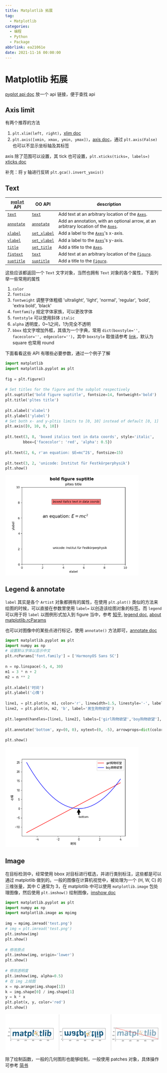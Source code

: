 ```yaml
---
title: Matplotlib 拓展
tag:
  - Matplotlib
categories:
  - 编程
  - Python
  - Package
abbrlink: ea21061e
date: 2021-11-16 00:00:00
---
```


# Matplotlib 拓展

[pyplot api doc](https://matplotlib.org/stable/api/_as_gen/matplotlib.pyplot.html#module-matplotlib.pyplot) 放一个 api 链接，便于查找 api

## Axis limit

有两个推荐的方法

1. `plt.xlim(left, right)`，[xlim doc](https://matplotlib.org/stable/api/_as_gen/matplotlib.pyplot.xlim.html?highlight=pyplot%20xlim#matplotlib.pyplot.xlim)
2. `plt.axis([xmin, xmax, ymin, ymax])`，[axis doc](https://matplotlib.org/stable/api/_as_gen/matplotlib.pyplot.axis.html#matplotlib.pyplot.axis)，通过 `plt.axis(False)` 也可以不显示坐标轴及其标签

axis 除了范围可以设置，其 tick 也可设置，`plt.xticks(ticks=, labels=)` [xticks doc](https://matplotlib.org/stable/api/_as_gen/matplotlib.pyplot.xticks.html#matplotlib.pyplot.xticks)

补充：将 y 轴进行反转 `plt.gca().invert_yaxis()`

## Text


| [`pyplot`](https://matplotlib.org/stable/api/_as_gen/matplotlib.pyplot.html#module-matplotlib.pyplot) API | OO API                                                       | description                                                  |
| ------------------------------------------------------------ | ------------------------------------------------------------ | ------------------------------------------------------------ |
| [`text`](https://matplotlib.org/stable/api/_as_gen/matplotlib.pyplot.text.html#matplotlib.pyplot.text) | [`text`](https://matplotlib.org/stable/api/_as_gen/matplotlib.axes.Axes.text.html#matplotlib.axes.Axes.text) | Add text at an arbitrary location of the [`Axes`](https://matplotlib.org/stable/api/axes_api.html#matplotlib.axes.Axes). |
| [`annotate`](https://matplotlib.org/stable/api/_as_gen/matplotlib.pyplot.annotate.html#matplotlib.pyplot.annotate) | [`annotate`](https://matplotlib.org/stable/api/_as_gen/matplotlib.axes.Axes.annotate.html#matplotlib.axes.Axes.annotate) | Add an annotation, with an optional arrow, at an arbitrary location of the [`Axes`](https://matplotlib.org/stable/api/axes_api.html#matplotlib.axes.Axes). |
| [`xlabel`](https://matplotlib.org/stable/api/_as_gen/matplotlib.pyplot.xlabel.html#matplotlib.pyplot.xlabel) | [`set_xlabel`](https://matplotlib.org/stable/api/_as_gen/matplotlib.axes.Axes.set_xlabel.html#matplotlib.axes.Axes.set_xlabel) | Add a label to the [`Axes`](https://matplotlib.org/stable/api/axes_api.html#matplotlib.axes.Axes)'s x-axis. |
| [`ylabel`](https://matplotlib.org/stable/api/_as_gen/matplotlib.pyplot.ylabel.html#matplotlib.pyplot.ylabel) | [`set_ylabel`](https://matplotlib.org/stable/api/_as_gen/matplotlib.axes.Axes.set_ylabel.html#matplotlib.axes.Axes.set_ylabel) | Add a label to the [`Axes`](https://matplotlib.org/stable/api/axes_api.html#matplotlib.axes.Axes)'s y-axis. |
| [`title`](https://matplotlib.org/stable/api/_as_gen/matplotlib.pyplot.title.html#matplotlib.pyplot.title) | [`set_title`](https://matplotlib.org/stable/api/_as_gen/matplotlib.axes.Axes.set_title.html#matplotlib.axes.Axes.set_title) | Add a title to the [`Axes`](https://matplotlib.org/stable/api/axes_api.html#matplotlib.axes.Axes). |
| [`figtext`](https://matplotlib.org/stable/api/_as_gen/matplotlib.pyplot.figtext.html#matplotlib.pyplot.figtext) | [`text`](https://matplotlib.org/stable/api/figure_api.html#matplotlib.figure.Figure.text) | Add text at an arbitrary location of the [`Figure`](https://matplotlib.org/stable/api/figure_api.html#matplotlib.figure.Figure). |
| [`suptitle`](https://matplotlib.org/stable/api/_as_gen/matplotlib.pyplot.suptitle.html#matplotlib.pyplot.suptitle) | [`suptitle`](https://matplotlib.org/stable/api/figure_api.html#matplotlib.figure.Figure.suptitle) | Add a title to the [`Figure`](https://matplotlib.org/stable/api/figure_api.html#matplotlib.figure.Figure). |

这些应该都返回一个 `Text` 文字对象，当然也拥有 `Text` 对象的各个属性，下面列举一些常用的属性

1. `color`
2. `fontsize`
3. `fontweight` 调整字体粗细 'ultralight', 'light', 'normal', 'regular', 'bold', 'extra bold', 'black'
4. `fontfamily` 规定字体家族，可以更改字体
5. `fontstyle` 可以使用斜体 `italic`
6. `alpha` 透明度，0~1之间，1为完全不透明
7. `bbox` 给文字增加外框，其值为一个字典，常用 `dict(boxstyle='', facecolor='', edgecolor='')`，其中 `boxstyle` 取值请参考 [link](https://matplotlib.org/stable/api/_as_gen/matplotlib.patches.FancyBboxPatch.html#matplotlib-patches-fancybboxpatch)，默认为 square 也常用 round

下面看看这些 API 有哪些必要参数，通过一个例子了解

```python
import matplotlib
import matplotlib.pyplot as plt

fig = plt.figure()

# Set titles for the figure and the subplot respectively
plt.suptitle('bold figure suptitle', fontsize=14, fontweight='bold')
plt.title('pltes title')

plt.xlabel('xlabel')
plt.ylabel('ylabel')
# Set both x- and y-pltis limits to [0, 10] instead of default [0, 1]
plt.axis([0, 10, 0, 10])

plt.text(3, 8, 'boxed italics text in data coords', style='italic',
        bbox={'facecolor': 'red', 'alpha': 0.5})

plt.text(2, 6, r'an equation: $E=mc^2$', fontsize=15)

plt.text(3, 2, 'unicode: Institut für Festkörperphysik')
plt.show()
```

<img src="Matplotlib 拓展/image-20211115155638742.png" style="zoom:67%;" />

## Legend & annotate

`label` 其实是各个 `Artist` 对象都拥有的属性，在使用 `plt.plot()` 类似的方法来绘图的时候，可以直接在参数里使用 `label=` 以创造该绘图对象的标签。而 `legend` 可以用于将 `label` 以图例形式加入到 figure 当中，参考 [知乎](https://zhuanlan.zhihu.com/p/111108841), [legend doc](https://matplotlib.org/stable/api/_as_gen/matplotlib.pyplot.legend.html#matplotlib.pyplot.legend),  [about matplotlib.rcParams](https://matplotlib.org/stable/tutorials/introductory/customizing.html#matplotlib-rcparams)

也可以对图像中的某些点进行标记，使用 `annotate()` 方法即可，[annotate doc](https://matplotlib.org/stable/api/_as_gen/matplotlib.pyplot.annotate.html#matplotlib.pyplot.annotate)

```python
import matplotlib.pyplot as plt
import numpy as np
# 设置默认字体以显示中文
plt.rcParams['font.family'] = ['HarmonyOS Sans SC']

n = np.linspace(-5, 4, 30)
m1 = 3 * n + 2
m2 = n ** 2

plt.xlabel('时间')
plt.ylabel('心情')

line1, = plt.plot(n, m1, color='r', linewidth=1.5, linestyle='-', label='女生购物欲望')
line2, = plt.plot(n, m2, 'b', label='男生购物欲望')

plt.legend(handles=[line1, line2], labels=['girl购物欲望','boy购物欲望'], loc='best')

plt.annotate('bottom', xy=(0, 0), xytext=(0, -5), arrowprops=dict(color='black', shrink=0.05))

plt.show()
```

<img src="Matplotlib 拓展/image-20211115163146776.png" style="zoom:67%;" />

## Image

在目标检测中，经常使用 bbox 对目标进行框选，并进行类别标注，这些都是可以通过 matplotlib 做到的。一般的图像在计算机视觉中，被处理为一个 (H, W, C) 的三维张量，其中 C 通常为 3，在 matplotlib 中可以使用 `matplotlib.image` 包处理图像，然后使用 `plt.imshow()` 绘制图像，[imshow doc](https://matplotlib.org/stable/api/_as_gen/matplotlib.pyplot.imshow.html#matplotlib.pyplot.imshow)

```python
import matplotlib.pyplot as plt
import numpy as np
import matplotlib.image as mpimg

img = mpimg.imread('test.png')
# img = plt.imread('test.png')
plt.imshow(img)
plt.show()

# 修改原点
plt.imshow(img, origin='lower')
plt.show()

# 修改透明度
plt.imshow(img, alpha=0.5)
# 在 img 上绘图
x = np.arange(img.shape[1])
k = img.shape[0] / img.shape[1]
y = k * x
plt.plot(x, y, color='red')
plt.show()
```

<img src="Matplotlib 拓展/image-20211115174301946.png" style="zoom: 67%;" />

除了绘制函数，一般的几何图形也能够绘制，一般使用 patches 对象，具体操作可参考 [简书](https://www.jianshu.com/p/8d14238d402a)

